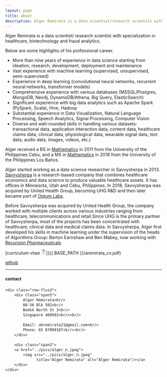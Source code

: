 ```yaml
---
layout: page
title: about
description: Alger Remirata is a data scientist/research scientist with specialization in healthcare, biotechnology and fraud analytics. 
---
```


Alger Remirata is a data scientist/ research scientist 
with specialization in healthcare, biotechnology and fraud analytics.

Below are some highlights of his professional career.

- More than nine years of experience in data science starting from ideation, research, development, deployment and maintenance
- Vast experience with machine learning (supervised, unsupervised, semi-supervised)
- Experience in deep learning (convolutional neural networks, recurrent neural networks, transformer models)
- Comprehensive experience with various databases (MSSQL/Postgres, MongoDB, Neo4j, DynamoDB/Athena, Big Query, ElasticSearch)
- Significant experience with big data analytics such as Apache Spark (PySpark, Scala), Hive, Hadoop
- Substantial experience in Data Visualization, Natural Language Processing, Speech Analytics, Signal Processing, Computer Vision
- Diverse and well-rounded skills in handling various datasets: transactional data, application interaction data, content data, healthcare
claims data, clinical data, physiological data, wearable signal data, text data, audio data, images, videos, etc.)

Alger received a BS in [Mathematics](https://cs.upcebu.edu.ph/academics/mathematics-and-statistics/)
in 2011 from the
University of the Philippines Cebu, and a
MS in [Mathematics](https://www.uplbgraduateschool.org/academic-programs/mathematics-math/) in 2018 from the
University of the Philippines Los Baños.

Alger started working as a data science researcher in Savvysherpa in 2013. [Savvysherpa](https://www.linkedin.com/company/savvysherpa-inc/) is a research-based company that combines healthcare economics and data science to produce valuable healthcare assets. It has offices in Minnesota, Utah and Cebu, Philippines. In 2018, Savvysherpa was acquired by United Health Group, becoming UHG R&D and then later became part of [Optum Labs](https://www.optumlabs.com/).

Before Savvysherpa was acquired by United Health Group, the company worked with multiple clients across various industries ranging from healthcare, telecommunications and retail.Since UHG is the primary partner of Savvysherpa, most of the projects has been concentrated with healthcare, clinical data and medical claims data. In Savvysherpa, Alger first developed his skills in machine learning under the supervision of the heads of Algorithms Group: Berton Earnshaw and Ben Mabey, now working with [Recursion Pharmaceuticals](https://www.recursion.com/) 

[curriculum vitae ![CV as pdf](icons16/pdf-icon.png)]({{ BASE_PATH }}/aremirata_cv.pdf)<br/>
<!-- [impactstory](https://impactstory.org/u/0000-0002-4914-6671)<br/> -->
[github](https://github.com/aremirata)<br/>

---

<div class="container">
<h4><a name="contact"></a>contact</h4>

    <div class="row-fluid">
        <div class="span5">
            Alger Remirata<br/>
            08-56 Blk 502<br/>
            Bedok North St 3<br/> 
            Singapore 460502<br/><br/>

            Email: abremirata21@gmail.com<br/>
            Phone: 65 87099187<br/><br/>
        </div>

        <div class="span2">
        <a href="../pics/alger_n.jpeg">
            <img src="../pics/alger_n.jpeg"
                  title="Alger Remirata" alt="Alger Remirata"/></a>
        </div>
    </div>
</div>
